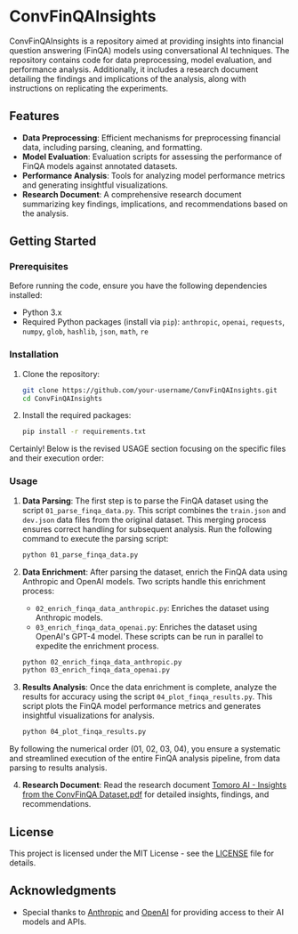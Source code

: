 # ConvFinQAInsights

ConvFinQAInsights is a repository aimed at providing insights into financial question answering (FinQA) models using conversational AI techniques. The repository contains code for data preprocessing, model evaluation, and performance analysis. Additionally, it includes a research document detailing the findings and implications of the analysis, along with instructions on replicating the experiments.

## Features

- **Data Preprocessing**: Efficient mechanisms for preprocessing financial data, including parsing, cleaning, and formatting.
- **Model Evaluation**: Evaluation scripts for assessing the performance of FinQA models against annotated datasets.
- **Performance Analysis**: Tools for analyzing model performance metrics and generating insightful visualizations.
- **Research Document**: A comprehensive research document summarizing key findings, implications, and recommendations based on the analysis.

## Getting Started

### Prerequisites

Before running the code, ensure you have the following dependencies installed:

- Python 3.x
- Required Python packages (install via `pip`): `anthropic`, `openai`, `requests`, `numpy`, `glob`, `hashlib`, `json`, `math`, `re`

### Installation

1. Clone the repository:

    ```bash
    git clone https://github.com/your-username/ConvFinQAInsights.git
    cd ConvFinQAInsights
    ```

2. Install the required packages:

    ```bash
    pip install -r requirements.txt
    ```
Certainly! Below is the revised USAGE section focusing on the specific files and their execution order:

### Usage

1. **Data Parsing**:
   The first step is to parse the FinQA dataset using the script `01_parse_finqa_data.py`. This script combines the `train.json` and `dev.json` data files from the original dataset. This merging process ensures correct handling for subsequent analysis. Run the following command to execute the parsing script:
   ```bash
   python 01_parse_finqa_data.py
   ```

2. **Data Enrichment**:
   After parsing the dataset, enrich the FinQA data using Anthropic and OpenAI models. Two scripts handle this enrichment process:
   - `02_enrich_finqa_data_anthropic.py`: Enriches the dataset using Anthropic models.
   - `03_enrich_finqa_data_openai.py`: Enriches the dataset using OpenAI's GPT-4 model.
   These scripts can be run in parallel to expedite the enrichment process.
   ```bash
   python 02_enrich_finqa_data_anthropic.py
   python 03_enrich_finqa_data_openai.py
   ```

3. **Results Analysis**:
   Once the data enrichment is complete, analyze the results for accuracy using the script `04_plot_finqa_results.py`. This script plots the FinQA model performance metrics and generates insightful visualizations for analysis.
   ```bash
   python 04_plot_finqa_results.py
   ```

By following the numerical order (01, 02, 03, 04), you ensure a systematic and streamlined execution of the entire FinQA analysis pipeline, from data parsing to results analysis.

4. **Research Document**: Read the research document [Tomoro AI - Insights from the ConvFinQA Dataset.pdf](Tomoro%20AI%20-%20Insights%20from%20the%20ConvFinQA%20Dataset.pdf) for detailed insights, findings, and recommendations.

## License

This project is licensed under the MIT License - see the [LICENSE](LICENSE) file for details.

## Acknowledgments

- Special thanks to [Anthropic](https://anthropic.com/) and [OpenAI](https://openai.com/) for providing access to their AI models and APIs.
